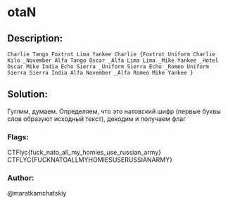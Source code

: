 # otaN

## Description:
```
Charlie Tango Foxtrot Lima Yankee Charlie {Foxtrot Uniform Charlie Kilo _November Alfa Tango Oscar _Alfa Lima Lima _Mike Yankee _Hotel Oscar Mike India Echo Sierra _Uniform Sierra Echo _Romeo Uniform Sierra Sierra India Alfa November _Alfa Romeo Mike Yankee }
```

## Solution:
Гуглим, думаем. Определяем, что это натовский шифр (первые буквы слов образуют исходный текст), декодим и получаем флаг

### Flags: 
CTFlyc{fuck_nato_all_my_homies_use_russian_army}
CTFLYC{FUCKNATOALLMYHOMIESUSERUSSIANARMY}
### Author: 
@maratkamchatskiy
